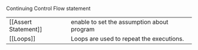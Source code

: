 

Continuing Control Flow statement

|  |  |
| ---- | ---- |
| [[Assert Statement]] | enable to set the assumption about program |
| [[Loops]] | Loops are used to repeat the executions. |

